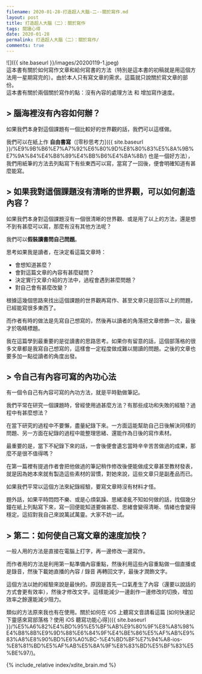 ```yaml
---
filename: 2020-01-28-打造超人大腦-二--關於寫作.md
layout: post
title: 打造超人大腦（二）：關於寫作
tags: 閱讀心得
date: 2020-01-28
permalink: 打造超人大腦（二）：關於寫作/
comments: true
---
```


![]({{ site.baseurl }}/images/20200119-1.jpeg)  
這本書有關於如何寫作文章和給何寫書的方法（特別是這本書的初稿就是用這個方法用一星期寫完的）。由於本人只有寫文章的需求。這篇就只說關於寫文章的部份。  
這本書有關於兩個關於寫作的點：沒有內容的處理方法 和 增加寫作速度。

## > 腦海裡沒有內容如何辦？

如果我們本身對這個課題有一個比較好的世界觀的話，我們可以這樣做。

我們可以在紙上作 **自由書寫**（[零秒思考力]({{ site.baseurl }}/%E9%9B%B6%E7%A7%92%E6%80%9D%E8%80%83%E5%8A%9B%E7%9A%84%E4%B8%89%E4%BB%B6%E4%BA%8B/) 也是一個好方法），我們用紙筆的方法去列點寫下有些東西可以寫，當寫了一回後，便會明確知道有甚麼能寫。

## > 如果我對這個課題沒有清晰的世界觀，可以如何創造內容？

如果我們本身對這個課題沒有一個很清晰的世界觀、或是用了以上的方法，還是想不到有甚麼可以寫，那麼有沒有其他方法呢？

我們可以**假裝讀書問自己問題**。

思考如果我是讀者，在決定看這篇文章時：

* 會想知道甚麼？
* 會對這篇文章的內容有甚麼疑問？
* 決定實行文章介紹的方法中，過程會遇到甚麼問題？
* 對自己會有甚麼改變？

根據這幾個思路來找出這個課題的世界觀再寫作、甚至文章只是回答以上的問題，已經能寫很多東西了。

而作者有時的做法是先寫自己想寫的，然後再以讀者的角落把文章修飾一次，最後才於吸睛標題。

我在這篇學到最重要的是從讀書的思路思考。如果你有留意的話，這個部落格的很多文章都是我寫自己想寫的，這樣會一定程度做成難以閱讀的問題。之後的文章也要多加一點從讀者的角度出發。

## > 令自己有內容可寫的內功心法

有一個令自己有內容可寫的內功方法，就是平時勤做筆記。

我們平常在研究一個課題時，曾經使用過甚麼方法？有那些成功和失敗的經驗？過程中有甚麼想法？

在當下研究的過程中不要懶，盡量紀錄下來。一方面這能幫助自己日後解決同樣的問題、另一方面在紀錄的過程中能整理思緒、還能作為日後的寫作素材。

最重要的是，當下不紀錄下來的話，一會後便會遺忘當時辛辛苦苦做過的成果，那麼不是很不值得嗎？

在第一篇裡有提過作者會把他做過的筆記稍作修改後便能做成文章甚至教材發表，就是因為她本來就有製造這些素材的習慣，對她來說，這些文章只是副產品而已。

如果我們平常以這個方法來紀錄經驗，要寫文章時沒有材料才怪。

題外話，如果平時悶悶不樂、或是心煩氣躁、思緒凌亂不知如何做的話，找個幾分鐘在紙上列點寫下來，寫一回便能知道要做甚麼、思緒會變得清晰、情緒也會變得穩定。這招對我自己來說萬試萬靈。大家不妨一試。

## > 第二：如何使自己寫文章的速度加快？

一般人用的方法是直接在電腦上打字，再一邊修改一邊寫作。

而作者用的方法是利用第一點準備內容重點，然後利用這些內容重點做一個直播或是錄音，然後下載她直播的內容 / 錄音 再轉回文字，最後才潤飾文字。

這個方法以她的經驗來說是最快的。原因是首先一口氣產生了內容（還要以說話的方式會更有效率），然後才修改文字。這樣能減少一邊創作一邊修改的切換，增加效率之餘還能減少阻力。

類似的方法原來我也有在使用。關於如何在 iOS 上聽寫文音請看這篇 [如何快速記下靈感來寫部落格？使用 iOS 聽寫功能心得]({{ site.baseurl }}/%E5%A6%82%E4%BD%95%E5%BF%AB%E9%80%9F%E8%A8%98%E4%B8%8B%E9%9D%88%E6%84%9F%E4%BE%86%E5%AF%AB%E9%83%A8%E8%90%BD%E6%A0%BC-%E4%BD%BF%E7%94%A8-ios-%E8%81%BD%E5%AF%AB%E5%8A%9F%E8%83%BD%E5%BF%83%E5%BE%97/)。

{% include_relative index/xdite_brain.md %}
